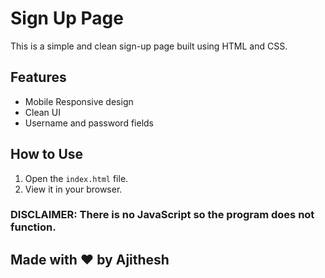 # Sign Up Page

This is a simple and clean sign-up page built using HTML and CSS.

## Features

- Mobile Responsive design
- Clean UI
- Username and password fields

## How to Use

1. Open the `index.html` file.
2. View it in your browser.

### DISCLAIMER: There is no JavaScript so the program does not function.

## Made with ❤️ by Ajithesh
